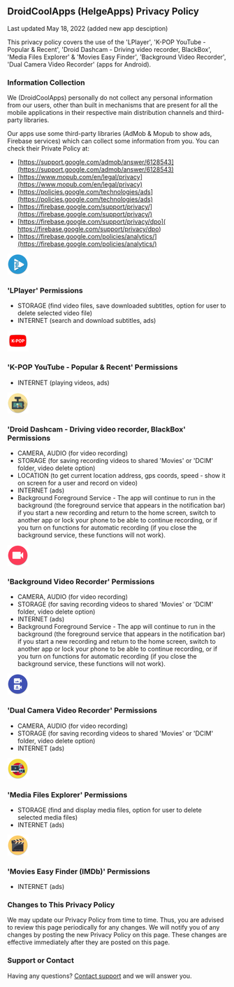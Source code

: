 ## DroidCoolApps (HelgeApps) Privacy Policy

Last updated May 18, 2022 (added new app desciption)

This privacy policy covers the use of the 'LPlayer', 'K-POP YouTube - Popular & Recent', 'Droid Dashcam - Driving video recorder, BlackBox', 'Media Files Explorer' & 'Movies Easy Finder', 'Background Video Recorder', 'Dual Camera Video Recorder' (apps for Android).

### Information Collection

We (DroidCoolApps) personally do not collect any personal information from our users, other than built in mechanisms that are present for all the mobile applications in their respective main distribution channels and third-party libraries.

Our apps use some third-party libraries (AdMob & Mopub to show ads, Firebase services) which can collect some information from you. You can check their Private Policy at:
- [https://support.google.com/admob/answer/6128543](https://support.google.com/admob/answer/6128543)
- [https://www.mopub.com/en/legal/privacy](https://www.mopub.com/en/legal/privacy)
- [https://policies.google.com/technologies/ads](https://policies.google.com/technologies/ads)
- [https://firebase.google.com/support/privacy/](https://firebase.google.com/support/privacy/)
- [https://firebase.google.com/support/privacy/dpo]( https://firebase.google.com/support/privacy/dpo)
- [https://firebase.google.com/policies/analytics/](https://firebase.google.com/policies/analytics/)

<a href="https://play.google.com/store/apps/details?id=com.helge.lplayer"><img src="ic_launcher.png" alt="LPlayer" class="inline"/></a>
### 'LPlayer' Permissions
- STORAGE (find video files, save downloaded subtitles, option for user to delete selected video file)
- INTERNET (search and download subtitles, ads)


<a href="https://play.google.com/store/apps/details?id=com.helge.kpopyoutube"><img src="kpop_tube.png" alt="K-POP Tube" class="inline"/></a>
### 'K-POP YouTube - Popular & Recent' Permissions
- INTERNET (playing videos, ads)


<a href="https://play.google.com/store/apps/details?id=com.helge.droiddashcam"><img src="droiddashcam.png" alt="Droid Dashcam" class="inline"/></a>
### 'Droid Dashcam - Driving video recorder, BlackBox' Permissions
- CAMERA, AUDIO (for video recording)
- STORAGE (for saving recording videos to shared 'Movies' or 'DCIM' folder, video delete option)
- LOCATION (to get current location address, gps coords, speed - show it on screen for a user and record on video)
- INTERNET (ads)
- Background Foreground Service - The app will continue to run in the background (the foreground service that appears in the notification bar) if you start a new recording and return to the home screen, switch to another app or lock your phone to be able to continue recording, or if you turn on functions for automatic recording (if you close the background service, these functions will not work).

<a href="https://play.google.com/store/apps/details?id=com.helge.backgroundvideorecorder"><img src="background_video_recorder.png" alt="Background Video Recorder" class="inline"/></a>
### 'Background Video Recorder' Permissions
- CAMERA, AUDIO (for video recording)
- STORAGE (for saving recording videos to shared 'Movies' or 'DCIM' folder, video delete option)
- INTERNET (ads)
- Background Foreground Service - The app will continue to run in the background (the foreground service that appears in the notification bar) if you start a new recording and return to the home screen, switch to another app or lock your phone to be able to continue recording, or if you turn on functions for automatic recording (if you close the background service, these functions will not work).

<a href="https://play.google.com/store/apps/details?id=com.helge.dualcameravideorecorder"><img src="dual_camera_video_recorder.png" alt="Dual Camera Video Recorder" class="inline"/></a>
### 'Dual Camera Video Recorder' Permissions
- CAMERA, AUDIO (for video recording)
- STORAGE (for saving recording videos to shared 'Movies' or 'DCIM' folder, video delete option)
- INTERNET (ads)


<a href="https://play.google.com/store/apps/details?id=com.helge.mediafiles"><img src="mediafiles.png" alt="Media Files Explorer" class="inline"/></a> 
### 'Media Files Explorer' Permissions
- STORAGE (find and display media files, option for user to delete selected media files)
- INTERNET (ads)


<a href="https://play.google.com/store/apps/details?id=com.helge.movieseasyfinder"><img src="MoviesEasyFinder.png" alt="Movies Easy Finder (IMDb)
" class="inline"/></a>
### 'Movies Easy Finder (IMDb)' Permissions
- INTERNET (ads)

###  Changes to This Privacy Policy

We may update our Privacy Policy from time to time. Thus, you are advised to review this page periodically for any changes. We will notify you of any changes by posting the new Privacy Policy on this page. These changes are effective immediately after they are posted on this page.

### Support or Contact

Having any questions? [Сontact support](mailto://8helge8@gmail.com) and we will answer you.
